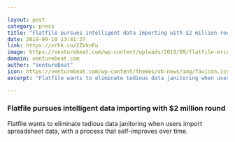 ```yaml
---

layout: post
category: press
title: "Flatfile pursues intelligent data importing with $2 million round"
date: 2019-09-10 13:41:27
link: https://vrhk.co/2ZVknFu
image: https://venturebeat.com/wp-content/uploads/2019/09/flatfile-eric-crane-david-boskovic.jpg?w=1200&strip=all
domain: venturebeat.com
author: "VentureBeat"
icon: https://venturebeat.com/wp-content/themes/vb-news/img/favicon.ico
excerpt: "Flatfile wants to eliminate tedious data janitoring when users import spreadsheet data, with a process that self-improves over time."

---
```


### Flatfile pursues intelligent data importing with $2 million round

Flatfile wants to eliminate tedious data janitoring when users import spreadsheet data, with a process that self-improves over time.